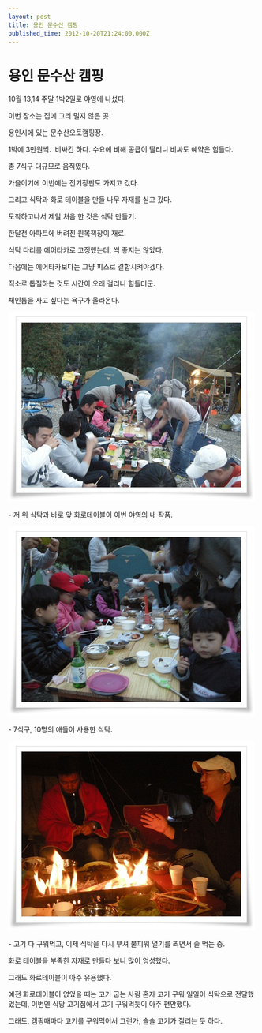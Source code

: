 ```yaml
---
layout: post
title: 용인 문수산 캠핑
published_time: 2012-10-20T21:24:00.000Z
---
```


# 용인 문수산 캠핑


10월 13,14 주말 1박2일로 야영에 나섰다.

이번 장소는 집에 그리 멀지 않은 곳.

용인시에 있는 문수산오토캠핑장.

1박에 3만원씩.  비싸긴 하다. 수요에 비해 공급이 딸리니 비싸도 예약은 힘들다.

총 7식구 대규모로 움직였다.

가을이기에 이번에는 전기장판도 가지고 갔다.

그리고 식탁과 화로 테이블을 만들 나무 자재를 싣고 갔다.

도착하고나서 제일 처음 한 것은 식탁 만들기.

한달전 아파트에 버려진 원목책장이 재료.

식탁 다리를 에어타카로 고정했는데, 썩 좋지는 않았다.

다음에는 에어타카보다는 그냥 피스로 결합시켜야겠다.

직소로 톱질하는 것도 시간이 오래 걸리니 힘들더군.

체인톱을 사고 싶다는 욕구가 올라온다.

![](../pds/201210/20/80/a0109780_5082909591741.jpg)

\- 저 위 식탁과 바로 앞 화로테이블이 이번 야영의 내 작품.

![](../pds/201210/20/80/a0109780_5082909823841.jpg)

\- 7식구, 10명의 애들이 사용한 식탁.

![](../pds/201210/20/80/a0109780_508290989698a.jpg)

\- 고기 다 구워먹고, 이제 식탁을 다시 부셔 불피워 열기를 쬐면서 술 먹는 중.

화로 테이블을 부족한 자재로 만들다 보니 많이 엉성했다.

그래도 화로테이블이 아주 유용했다.

예전 화로테이블이 없었을 때는 고기 굽는 사람 혼자 고기 구워 일일이 식탁으로 전달했었는데, 이번엔 식당 고기집에서 고기 구워먹듯이 아주 편안했다.

그래도, 캠핑때마다 고기를 구워먹어서 그런가, 슬슬 고기가 질리는 듯 하다.

